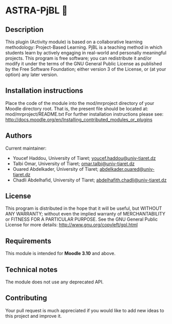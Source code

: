 # ASTRA-PjBL :satellite:
## **Description**
This plugin (Activity module) is based on a collaborative learning methodology: Project-Based Learning. PjBL is a teaching method in which students learn by actively engaging in real-world and personally meaningful projects.
This program is free software; you can redistribute it and/or modify it under the terms of the GNU General Public License as published by the Free Software Foundation; either version 3 of the License, or (at your option) any later version.

## Installation instructions
Place the code of the module into the mod/mrproject directory of your Moodle directory root. That is, the present file should be located at: mod/mrproject/README.txt
For further installation instructions please see: http://docs.moodle.org/en/Installing_contributed_modules_or_plugins
  
## Authors
Current maintainer:
- Youcef Haddou, University of Tiaret;  <youcef.haddou@univ-tiaret.dz>
- Talbi Omar, University of Tiaret;  <omar.talbi@univ-tiaret.dz>
- Ouared Abdelkader, University of Tiaret;  <abdelkader.ouared@univ-tiaret.dz>
- Chadli Abdelhafid, University of Tiaret;  <abdelhafith.chadli@univ-tiaret.dz>

## License
This program is distributed in the hope that it will be useful, but WITHOUT ANY WARRANTY; without even the implied warranty of MERCHANTABILITY or FITNESS FOR A PARTICULAR PURPOSE. See the GNU General Public License for more details: http://www.gnu.org/copyleft/gpl.html

## Requirements
This module is intended for **Moodle 3.10** and above.

## Technical notes
The module does not use any deprecated API.

## Contributing
Your pull request is much appreciated if you would like to add new ideas to this project and improve it.
